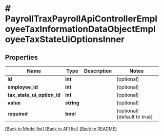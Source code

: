 # # PayrollTraxPayrollApiControllerEmployeeTaxInformationDataObjectEmployeeTaxStateUiOptionsInner

## Properties

Name | Type | Description | Notes
------------ | ------------- | ------------- | -------------
**id** | **int** |  | [optional]
**employee_id** | **int** |  | [optional]
**tax_state_ui_option_id** | **int** |  | [optional]
**value** | **string** |  | [optional]
**required** | **bool** |  | [optional] [default to true]

[[Back to Model list]](../../README.md#models) [[Back to API list]](../../README.md#endpoints) [[Back to README]](../../README.md)
